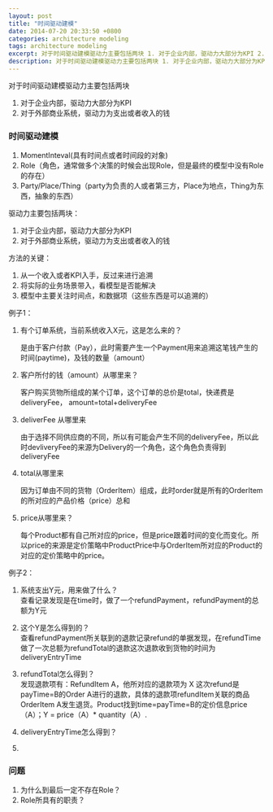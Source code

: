 ```yaml
---
layout: post
title: "时间驱动建模"
date: 2014-07-20 20:33:50 +0800
categories: architecture modeling
tags: architecture modeling
excerpt: 对于时间驱动建模驱动力主要包括两块 1. 对于企业内部，驱动力大部分为KPI 2. 对于外部商业系统，驱动力为支出或者收入的钱
description: 对于时间驱动建模驱动力主要包括两块 1. 对于企业内部，驱动力大部分为KPI 2. 对于外部商业系统，驱动力为支出或者收入的钱
---
```


对于时间驱动建模驱动力主要包括两块
1. 对于企业内部，驱动力大部分为KPI
2. 对于外部商业系统，驱动力为支出或者收入的钱

<!-- more -->

### 时间驱动建模
1. MomentInteval(具有时间点或者时间段的对象)
2. Role（角色，通常做多个决策的时候会出现Role，但是最终的模型中没有Role的存在）
3. Party/Place/Thing（party为负责的人或者第三方，Place为地点，Thing为东西，抽象的东西）

驱动力主要包括两块：

1. 对于企业内部，驱动力大部分为KPI
2. 对于外部商业系统，驱动力为支出或者收入的钱

方法的关键：

1. 从一个收入或者KPI入手，反过来进行追溯
2. 将实际的业务场景带入，看模型是否能解决
3. 模型中主要关注时间点，和数据项（这些东西是可以追溯的）

例子1：

1. 有个订单系统，当前系统收入X元，这是怎么来的？
   
   是由于客户付款（Pay），此时需要产生一个Payment用来追溯这笔钱产生的时间(paytime)，及钱的数量（amount）
2. 客户所付的钱（amount）从哪里来？
   
   客户购买货物所组成的某个订单，这个订单的总价是total，快递费是deliveryFee， amount=total+deliveryFee
   
3. deliverFee 从哪里来
	
	由于选择不同供应商的不同，所以有可能会产生不同的deliveryFee，所以此时devliveryFee的来源为Delivery的一个角色，这个角色负责得到deliveryFee
4. total从哪里来

	因为订单由不同的货物（OrderItem）组成，此时order就是所有的OrderItem的所对应的产品价格（price）总和
	
5. price从哪里来？

	每个Product都有自己所对应的price，但是price跟着时间的变化而变化。所以price的来源是定价策略中ProductPrice中与OrderItem所对应的Product的对应的定价策略中的price。



例子2：

1. 系统支出Y元，用来做了什么？  
	查看记录发现是在time时，做了一个refundPayment，refundPayment的总额为Y元
2. 这个Y是怎么得到的？   
    查看refundPayment所关联到的退款记录refund的单据发现，在refundTime做了一次总额为refundTotal的退款这次退款收到货物的时间为deliveryEntryTime
3. refundTotal怎么得到？   
发现退款项有：RefundItem A，他所对应的退款项为 X
这次refund是payTime=B的Order A进行的退款，具体的退款项refundItem关联的商品OrderItem A发生退货。Product找到time=payTime=B的定价信息price（A）；Y = price（A）* quantity（A）. 

4. deliveryEntryTime怎么得到？
4. 

### 问题
1. 为什么到最后一定不存在Role？
2. Role所具有的职责？